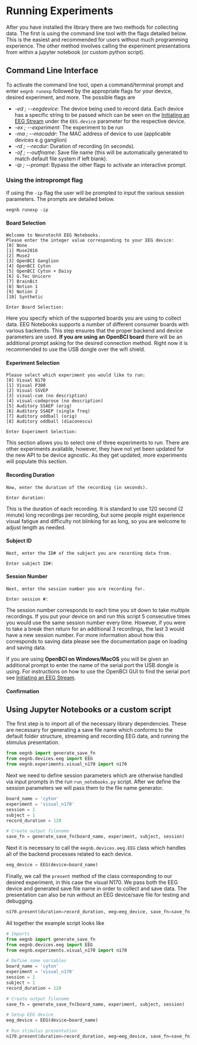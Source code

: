 # Running Experiments
After you have installed the library there are two methods for collecting data. The first is using the command line tool with the flags detailed below. This is the easiest and recommended for users without much programming experience. The other method involves calling the experiment presentations from within a jupyter notebook (or custom python script).

## Command Line Interface
To activate the command line tool, open a command/terminal prompt and enter `eegnb runexp` followed by the appropriate flags for your device, desired experiment, and more. The possible flags are
* *-ed ; --eegdevice*: The device being used to record data. Each device has a specific string to be passed which can be seen on the [Initiating an EEG Stream](https://neurotechx.github.io/eeg-notebooks/getting_started/streaming.html) under the `EEG.device` parameter for the respective device.
* *-ex ; --experiment*: The experiment to be run
* *-ma ; --macaddr*: The MAC address of device to use (applicable devices e.g ganglion)
* *-rd ; --recdur*: Duration of recording (in seconds).
* *-of ; --outfname*: Save file name (this will be automatically generated to match default file system if left blank).
* *-ip ; --prompt*: Bypass the other flags to activate an interactive prompt.

### Using the introprompt flag
If using the `-ip` flag the user will be prompted to input the various session parameters. The prompts are detailed below.

```
eegnb runexp -ip
```

#### Board Selection
```
Welcome to NeurotechX EEG Notebooks. 
Please enter the integer value corresponding to your EEG device: 
[0] None 
[1] Muse2016 
[2] Muse2 
[3] OpenBCI Ganglion 
[4] OpenBCI Cyton 
[5] OpenBCI Cyton + Daisy 
[6] G.Tec Unicorn 
[7] BrainBit 
[8] Notion 1 
[9] Notion 2 
[10] Synthetic 

Enter Board Selection:
```
Here you specify which of the supported boards you are using to collect data. EEG Notebooks supports a number of different consumer boards with various backends. This step ensures that the proper backend and device parameters are used. **If you are using an OpenBCI board** there will be an additional prompt asking for the desired connection method. Right now it is recommended to use the USB dongle over the wifi shield.

#### Experiment Selection
```
Please select which experiment you would like to run: 
[0] Visual N170
[1] Visual P300
[2] Visual SSVEP
[3] visual-cue (no description)
[4] visual-codeprose (no description)
[5] Auditory SSAEP (orig)
[6] Auditory SSAEP (single freq)
[7] Auditory oddball (orig)
[8] Auditory oddball (diaconescu)

Enter Experiment Selection:
```
This section allows you to select one of three experiments to run. There are other experiments available, however, they have not yet been updated for the new API to be device agnostic. As they get updated, more experiments will populate this section.


#### Recording Duration
```
Now, enter the duration of the recording (in seconds). 

Enter duration:
```
This is the duration of each recording. It is standard to use 120 second (2 minute) long recordings per recording, but some people might experience visual fatigue and difficulty not blinking for as long, so you are welcome to adjust length as needed.

#### Subject ID
```
Next, enter the ID# of the subject you are recording data from. 

Enter subject ID#:
```

#### Session Number
```
Next, enter the session number you are recording for. 

Enter session #:
```
The session number corresponds to each time you sit down to take multiple recordings. If you put your device on and run this script 5 consecutive times you would use the same session number every time. However, if you were to take a break then return for an additional 3 recordings, the last 3 would have a new session number. For more information about how this corresponds to saving data please see the documentation page on loading and saving data. 

If you are using **OpenBCI on Windows/MacOS** you will be given an additional prompt to enter the name of the serial port the USB dongle is using. For instructions on how to use the OpenBCI GUI to find the serial port see [Initiating an EEG Stream](https://neurotechx.github.io/eeg-notebooks/getting_started/streaming.html).


#### Confirmation

## Using Jupyter Notebooks or a custom script
The first step is to import all of the necessary library dependencies. These are necessary for generating a save file name which conforms to the default folder structure, streaming and recording EEG data, and running the stimulus presentation.

```python
from eegnb import generate_save_fn
from eegnb.devices.eeg import EEG
from eegnb.experiments.visual_n170 import n170
```

Next we need to define session parameters which are otherwise handled via input prompts in the run `run_notebooks.py` script. After we define the session parameters we will pass them to the file name generator.

```python
board_name = 'cyton'
experiment = 'visual_n170'
session = 1
subject = 1
record_duration = 120

# Create output filename
save_fn = generate_save_fn(board_name, experiment, subject, session)
```

Next it is necessary to call the `eegnb.devices.eeg.EEG` class which handles all of the backend processes related to each device.

```python
eeg_device = EEG(device=board_name)
```

Finally, we call the `present` method of the class corresponding to our desired experiment, in this case the visual N170. We pass both the EEG device and generated save file name in order to collect and save data. The presentation can also be run without an EEG device/save file for testing and debugging.

```python
n170.present(duration=record_duration, eeg=eeg_device, save_fn=save_fn)
```

All together the example script looks like
```python
# Imports
from eegnb import generate_save_fn
from eegnb.devices.eeg import EEG
from eegnb.experiments.visual_n170 import n170

# Define some variables
board_name = 'cyton'
experiment = 'visual_n170'
session = 1
subject = 1
record_duration = 120

# Create output filename
save_fn = generate_save_fn(board_name, experiment, subject, session)

# Setup EEG device
eeg_device = EEG(device=board_name)

# Run stimulus presentation
n170.present(duration=record_duration, eeg=eeg_device, save_fn=save_fn)
```
